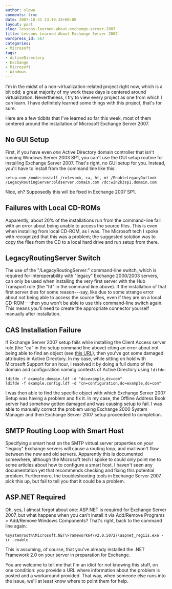 ```yaml
---
author: slowe
comments: true
date: 2007-10-31 23:19:32+00:00
layout: post
slug: lessons-learned-about-exchange-server-2007
title: Lessons Learned About Exchange Server 2007
wordpress_id: 567
categories:
- Microsoft
tags:
- ActiveDirectory
- Exchange
- Microsoft
- Windows
---
```


I'm in the midst of a non-virtualization-related project right now, which is a bit odd; a great majority of my work these days is centered around virtualization. Nevertheless, I try to view every project as one from which I can learn. I have definitely learned some things with this project, that's for sure.

Here are a few tidbits that I've learned so far this week, most of them centered around the installation of Microsoft Exchange Server 2007.

## No GUI Setup

First, if you have even _one_ Active Directory domain controller that isn't running Windows Server 2003 SP1, you can't use the GUI setup routine for installing Exchange Server 2007. That's right, no GUI setup for you. Instead, you'll have to install from the command line like this:  

	setup.com /mode:install /roles:mb, ca, ht, mt /EnableLegacyOutlook /LegacyRoutingServer:oldserver.domain.com /dc:win2k3sp1.domain.com

Nice, eh? Supposedly this will be fixed in Exchange 2007 SP1.

## Failures with Local CD-ROMs

Apparently, about 20% of the installations run from the command-line fail with an error about being unable to access the source files. This is even when installing from local CD-ROM, as I was. The Microsoft tech I spoke with recognized that this was a problem; the suggested solution was to copy the files from the CD to a local hard drive and run setup from there.

## LegacyRoutingServer Switch

The use of the "/LegacyRoutingServer:" command-line switch, which is required for interoperability with "legacy" Exchange 2000/2003 servers, can only be used when installing the very first server with the Hub Transport role (the "ht" in the command line above). If the installation of that first server dies for some reason---say, like due to some strange error about not being able to access the source files, even if they are on a local CD-ROM---then you won't be able to use this command-line switch again. This means you'll need to create the appropriate connector yourself manually after installation.

## CAS Installation Failure

If Exchange Server 2007 setup fails while installing the Client Access server role (the "ca" in the setup command line above) citing an error about not being able to find an object (see [this URL](http://technet.microsoft.com/en-us/library/bb738162.aspx)), then you've got some damaged attributes in Active Directory. In my case, while sitting on hold with Microsoft Support for an hour, I resolved it by doing a full dump of the domain and configuration naming contexts of Active Directory using `ldifde`:

	ldifde -f example.domain.ldf -d "dc=example,dc=com"  
	ldifde -f example.config.ldf -d "cn=configuration,dc=example,dc=com"

I was then able to find the specific object with which Exchange Server 2007 Setup was having a problem and fix it. In my case, the Offline Address Book server had somehow gotten damaged and was causing setup to fail. I was able to manually correct the problem using Exchange 2000 System Manager and then Exchange Server 2007 setup proceeded to completion.

## SMTP Routing Loop with Smart Host

Specifying a smart host on the SMTP virtual server properties on your "legacy" Exchange servers will cause a routing loop, and mail won't flow between the new and old servers. Apparently this is documented somewhere, although the Microsoft tech I spoke to could only point me to some articles about how to configure a smart host. I haven't seen any documentation yet that recommends checking and fixing this potential problem. Furthermore, the troubleshooting tools in Exchange Server 2007 pick this up, but fail to tell you that it could be a problem.

## ASP.NET Required

Oh, yes, I almost forgot about one: ASP.NET is required for Exchange Server 2007, but what happens when you can't install it via Add/Remove Programs > Add/Remove Windows Components? That's right, back to the command line again:  

	%systemroot%\Microsoft.NET\Framework64\v2.0.50727\aspnet_regiis.exe -ir -enable

This is assuming, of course, that you've already installed the .NET Framework 2.0 on your server in preparation for Exchange.

You are welcome to tell me that I'm an idiot for not knowing this stuff, on one condition: you provide a URL where information about the problem is posted and a workaround provided. That way, when someone else runs into the issue, we'll at least know where to point them for help.
